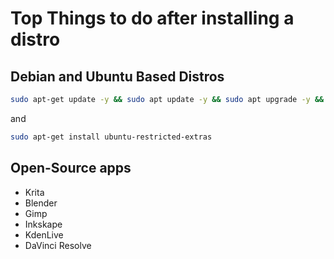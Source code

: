 # Top Things to do after installing a distro 

## Debian and Ubuntu Based Distros
```bash
sudo apt-get update -y && sudo apt update -y && sudo apt upgrade -y && sudo apt install steam vlc discord obs-studio timeshift tlp preload wine64 thunderbird bleachbit gnome-tweak-tool
```
and
```bash
sudo apt-get install ubuntu-restricted-extras
```

## Open-Source apps
* Krita
* Blender
* Gimp
* Inkskape
* KdenLive
* DaVinci Resolve
